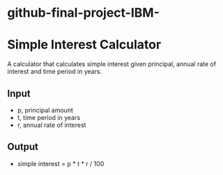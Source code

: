 # github-final-project-IBM-

# Simple Interest Calculator

A calculator that calculates simple interest given principal, annual rate of interest and time period in years.

## Input
- p, principal amount
- t, time period in years
- r, annual rate of interest

## Output
- simple interest = p * t * r / 100
